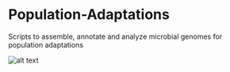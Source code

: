 # Population-Adaptations
Scripts to assemble, annotate and analyze microbial genomes for population adaptations

![alt text](https://github.com/meghartwick/Population-Adaptations/heatmapped.png)
